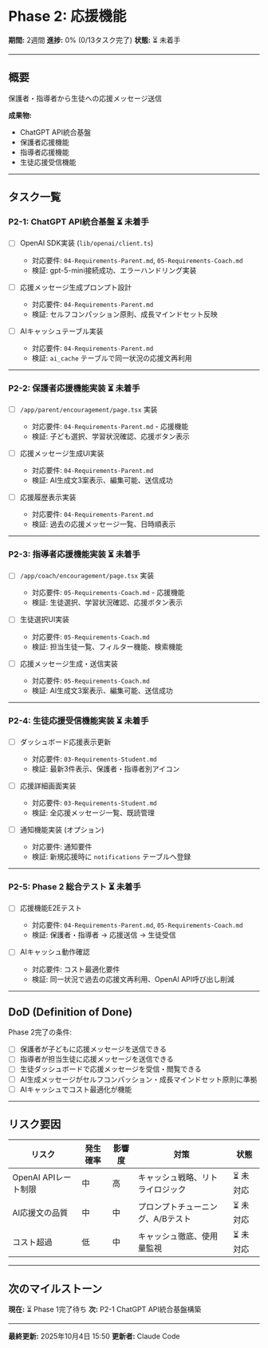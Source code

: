 # Phase 2: 応援機能

**期間:** 2週間
**進捗:** 0% (0/13タスク完了)
**状態:** ⏳ 未着手

---

## 概要

保護者・指導者から生徒への応援メッセージ送信

**成果物:**
- ChatGPT API統合基盤
- 保護者応援機能
- 指導者応援機能
- 生徒応援受信機能

---

## タスク一覧

### P2-1: ChatGPT API統合基盤 ⏳ 未着手

- [ ] OpenAI SDK実装 (`lib/openai/client.ts`)
  - 対応要件: `04-Requirements-Parent.md`, `05-Requirements-Coach.md`
  - 検証: gpt-5-mini接続成功、エラーハンドリング実装

- [ ] 応援メッセージ生成プロンプト設計
  - 対応要件: `04-Requirements-Parent.md`
  - 検証: セルフコンパッション原則、成長マインドセット反映

- [ ] AIキャッシュテーブル実装
  - 対応要件: `04-Requirements-Parent.md`
  - 検証: `ai_cache` テーブルで同一状況の応援文再利用

---

### P2-2: 保護者応援機能実装 ⏳ 未着手

- [ ] `/app/parent/encouragement/page.tsx` 実装
  - 対応要件: `04-Requirements-Parent.md` - 応援機能
  - 検証: 子ども選択、学習状況確認、応援ボタン表示

- [ ] 応援メッセージ生成UI実装
  - 対応要件: `04-Requirements-Parent.md`
  - 検証: AI生成文3案表示、編集可能、送信成功

- [ ] 応援履歴表示実装
  - 対応要件: `04-Requirements-Parent.md`
  - 検証: 過去の応援メッセージ一覧、日時順表示

---

### P2-3: 指導者応援機能実装 ⏳ 未着手

- [ ] `/app/coach/encouragement/page.tsx` 実装
  - 対応要件: `05-Requirements-Coach.md` - 応援機能
  - 検証: 生徒選択、学習状況確認、応援ボタン表示

- [ ] 生徒選択UI実装
  - 対応要件: `05-Requirements-Coach.md`
  - 検証: 担当生徒一覧、フィルター機能、検索機能

- [ ] 応援メッセージ生成・送信実装
  - 対応要件: `05-Requirements-Coach.md`
  - 検証: AI生成文3案表示、編集可能、送信成功

---

### P2-4: 生徒応援受信機能実装 ⏳ 未着手

- [ ] ダッシュボード応援表示更新
  - 対応要件: `03-Requirements-Student.md`
  - 検証: 最新3件表示、保護者・指導者別アイコン

- [ ] 応援詳細画面実装
  - 対応要件: `03-Requirements-Student.md`
  - 検証: 全応援メッセージ一覧、既読管理

- [ ] 通知機能実装 (オプション)
  - 対応要件: 通知要件
  - 検証: 新規応援時に `notifications` テーブルへ登録

---

### P2-5: Phase 2 総合テスト ⏳ 未着手

- [ ] 応援機能E2Eテスト
  - 対応要件: `04-Requirements-Parent.md`, `05-Requirements-Coach.md`
  - 検証: 保護者・指導者 → 応援送信 → 生徒受信

- [ ] AIキャッシュ動作確認
  - 対応要件: コスト最適化要件
  - 検証: 同一状況で過去の応援文再利用、OpenAI API呼び出し削減

---

## DoD (Definition of Done)

Phase 2完了の条件:

- [ ] 保護者が子どもに応援メッセージを送信できる
- [ ] 指導者が担当生徒に応援メッセージを送信できる
- [ ] 生徒ダッシュボードで応援メッセージを受信・閲覧できる
- [ ] AI生成メッセージがセルフコンパッション・成長マインドセット原則に準拠
- [ ] AIキャッシュでコスト最適化が機能

---

## リスク要因

| リスク | 発生確率 | 影響度 | 対策 | 状態 |
|--------|---------|--------|------|------|
| OpenAI APIレート制限 | 中 | 高 | キャッシュ戦略、リトライロジック | ⏳ 未対応 |
| AI応援文の品質 | 中 | 中 | プロンプトチューニング、A/Bテスト | ⏳ 未対応 |
| コスト超過 | 低 | 中 | キャッシュ徹底、使用量監視 | ⏳ 未対応 |

---

## 次のマイルストーン

**現在:** ⏳ Phase 1完了待ち
**次:** P2-1 ChatGPT API統合基盤構築

---

**最終更新:** 2025年10月4日 15:50
**更新者:** Claude Code
